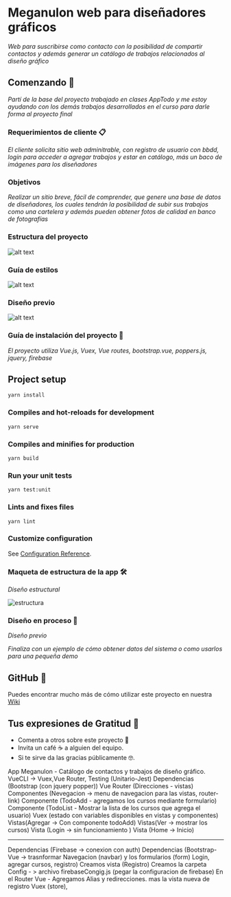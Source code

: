# Meganulon web para diseñadores gráficos

_Web para suscribirse como contacto con la posibilidad de compartir contactos y además generar un catálogo de trabajos relacionados al diseño gráfico_

## Comenzando 🚀

_Partí de la base del proyecto trabajado en clases AppTodo y me estoy ayudando con los demás trabajos desarrollados en el curso para darle forma al proyecto final_

### Requerimientos de cliente 📋

_El cliente solicita sitio web adminitrable, con registro de usuario con bbdd, login para acceder a agregar trabajos y estar en catálogo, más un baco de imágenes para los diseñadores_

### Objetivos

_Realizar un sitio breve, fácil de comprender, que genere una base de datos de diseñadores, los cuales tendrán la posibilidad de subir sus trabajos como una cartelera y además pueden obtener fotos de calidad en banco de fotografías_

### Estructura del proyecto

![alt text]('https://paolasotomora.files.wordpress.com/2020/06/web-01.jpg')

### Guía de estilos

![alt text]('https://paolasotomora.files.wordpress.com/2020/06/web-03.jpg')

### Diseño previo

![alt text]('https://paolasotomora.files.wordpress.com/2020/06/web-02.jpg')

### Guía de instalación del proyecto 🔧

_El proyecto utiliza Vue.js, Vuex, Vue routes, bootstrap.vue, poppers.js, jquery, firebase_

## Project setup
```
yarn install
```

### Compiles and hot-reloads for development
```
yarn serve
```

### Compiles and minifies for production
```
yarn build
```

### Run your unit tests
```
yarn test:unit
```

### Lints and fixes files
```
yarn lint
```

### Customize configuration
See [Configuration Reference](https://cli.vuejs.org/config/).


### Maqueta de estructura de la app 🛠️

_Diseño estructural_

![estructura]('https://paolasotomora.files.wordpress.com/2011/06/captura-de-pantalla-2012-12-27-a-las-22-12-04.png?w=700&h=')

### Diseño en proceso 📌

_Diseño previo_


_Finaliza con un ejemplo de cómo obtener datos del sistema o como usarlos para una pequeña demo_


## GitHub 📖

Puedes encontrar mucho más de cómo utilizar este proyecto en nuestra [Wiki](https://github.com/tu/proyecto/wiki)


## Tus expresiones de Gratitud 🎁

* Comenta a otros sobre este proyecto 📢
* Invita un café ☕ a alguien del equipo. 
* Si te sirve da las gracias públicamente 🤓.



App Meganulon - Catálogo de contactos y trabajos de diseño gráfico.
VueCLI -> Vuex,Vue Router, Testing (Unitario-Jest)
Dependencias (Bootstrap (con jquery popper))
Vue Router (Direcciones - vistas)
Componentes (Nevegacion -> menu de navegacion para las vistas, router-link)
Componente (TodoAdd - agregamos los cursos mediante formulario)
Componente (TodoList - Mostrar la lista de los cursos que agrega el usuario)
Vuex (estado con variables disponibles en vistas y componentes)
Vistas(Agregar -> Con componente todoAdd)
Vistas(Ver -> mostrar los cursos)
Vista (Login -> sin funcionamiento )
Vista (Home -> Inicio)

---------------------------------------------------

Dependencias (Firebase -> conexion con auth)
Dependencias (Bootstrap-Vue -> trasnformar Navegacion (navbar) y los formularios (form) Login, agregar cursos, registro)
Creamos vista (Registro)
Creamos la carpeta Config - > archivo firebaseCongig.js (pegar la configuracion de firebase)
En el Router Vue - Agregamos Alias y redirecciones. mas la vista nueva de registro
Vuex (store), 